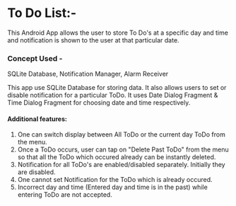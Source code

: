 # To Do List:-
This Android App allows the user to store To Do's at a specific day and time and notification is shown to the user at that particular date.

### Concept Used - 
SQLite Database, Notification Manager, Alarm Receiver

This app use SQLite Database for storing data.
It also allows users to set or disable notification for a particular ToDo.
It uses Date Dialog Fragment & Time Dialog Fragment for choosing date and time respectively.


#### Additional features:
1) One can switch display between All ToDo or the current day ToDo from the menu.
2) Once a ToDo occurs, user can tap on "Delete Past ToDo" from the menu so that all the ToDo which occured already can be instantly deleted.
3) Notification for all ToDo's are enabled/disabled separately. Initially they are disabled.
4) One cannot set Notification for the ToDo which is already occured.
5) Incorrect day and time (Entered day and time is in the past) while entering ToDo are not accepted.

